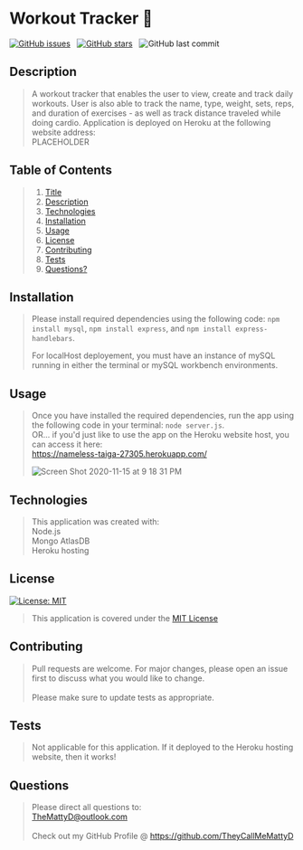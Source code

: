 # Workout Tracker :hamburger:

[![GitHub issues](https://img.shields.io/github/issues/TheyCallMeMattyD/workout-trackerstyle=for-the-badge)](https://github.com/TheyCallMeMattyD/workout-tracker/issues) &nbsp;
[![GitHub stars](https://img.shields.io/github/stars/TheyCallMeMattyD/workout-tracker?style=for-the-badge)](https://github.com/TheyCallMeMattyD/workout-tracker/stargazers) &nbsp;
![GitHub last commit](https://img.shields.io/github/last-commit/theycallmemattyd/workout-tracker?style=for-the-badge)
  
## Description
>A workout tracker that enables the user to view, create and track daily workouts. User is also able to track the name, type, weight, sets, reps, and duration of exercises - as well as track distance traveled while doing cardio.  Application is deployed on Heroku at the following website address:  
>PLACEHOLDER  

>
  
## Table of Contents
>1. [Title](#Title)
>2. [Description](#Description)
>3. [Technologies](#Technologies)
>4. [Installation](#Installation)
>5. [Usage](#Usage)
>6. [License](#License)
>7. [Contributing](#Contributing)
>8. [Tests](#Tests)
>9. [Questions?](#Questions?)
  
## Installation
>Please install required dependencies using the following code: `npm install mysql`, `npm install express`, and `npm install express-handlebars`.  
>  
>For localHost deployement, you must have an instance of mySQL running in either the terminal or mySQL workbench environments.
  
## Usage
>Once you have installed the required dependencies, run the app using the following code in your terminal: `node server.js`.  
>OR... if you'd just like to use the app on the Heroku website host, you can access it here:  
>https://nameless-taiga-27305.herokuapp.com/  
>  
>![Screen Shot 2020-11-15 at 9 18 31 PM](https://user-images.githubusercontent.com/66084799/99206001-41542080-2788-11eb-820b-b4e93d0da996.png)

## Technologies
>This application was created with:  
> Node.js   
> Mongo AtlasDB  
> Heroku hosting  
  
## License
[![License: MIT](https://img.shields.io/badge/License-MIT-blue.svg)](https://opensource.org/licenses/MIT)
>This application is covered under the [MIT License](https://opensource.org/licenses/MIT)
  
## Contributing
>Pull requests are welcome. For major changes, please open an issue first to discuss what you would like to change.<br/><br/>
>Please make sure to update tests as appropriate.

## Tests
>Not applicable for this application. If it deployed to the Heroku hosting website, then it works!

  
## Questions  
>Please direct all questions to:  
TheMattyD@outlook.com<br/>  
Check out my GitHub Profile @ https://github.com/TheyCallMeMattyD  
